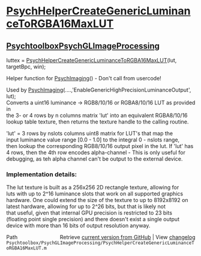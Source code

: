 # [PsychHelperCreateGenericLuminanceToRGBA16MaxLUT](PsychHelperCreateGenericLuminanceToRGBA16MaxLUT)
## [Psychtoolbox](Psychtoolbox)[PsychGLImageProcessing](PsychGLImageProcessing)

luttex = [PsychHelperCreateGenericLuminanceToRGBA16MaxLUT](PsychHelperCreateGenericLuminanceToRGBA16MaxLUT)(lut, targetBpc, win);  
  
Helper function for [PsychImaging](PsychImaging)() - Don't call from usercode!  
  
Used by [PsychImaging](PsychImaging)(....,'EnableGenericHighPrecisionLuminanceOutput', lut);  
Converts a uint16 luminance -\> RGB8/10/16 or RGBA8/10/16 LUT as provided in  
the 3- or 4 rows by n columns matrix 'lut' into an equivalent RGBA8/10/16  
lookup table texture, then returns the texture handle to the calling routine.  
  
'lut' = 3 rows by nslots columns uint8 matrix for LUT's that map the  
input luminance value range [0.0 - 1.0] to the integral 0 - nslots range,  
then lookup the corresponding RGB8/10/16 output pixel in the lut. If 'lut' has  
4 rows, then the 4th row encodes alpha-channel - This is only useful for  
debugging, as teh alpha channel can't be output to the external device.  
  
### Implementation details:  
  
The lut texture is built as a 256x256 2D rectangle texture, allowing for  
luts with up to 2^16 luminance slots that work on all supported graphics  
hardware. One could extend the size of the texture to up to 8192x8192 on  
latest hardware, allowing for up to 2^26 bits, but that is likely not  
that useful, given that internal GPU precision is restricted to 23 bits  
(floating point single precision) and there doesn't exist a single output  
device with more than 16 bits of output resolution anyway.  
  




<div class="code_header" style="text-align:right;">
  <span style="float:left;">Path&nbsp;&nbsp;</span> <span class="counter">Retrieve <a href=
  "https://raw.github.com/Psychtoolbox-3/Psychtoolbox-3/beta/Psychtoolbox/PsychGLImageProcessing/PsychHelperCreateGenericLuminanceToRGBA16MaxLUT.m">current version from GitHub</a> | View <a href=
  "https://github.com/Psychtoolbox-3/Psychtoolbox-3/commits/beta/Psychtoolbox/PsychGLImageProcessing/PsychHelperCreateGenericLuminanceToRGBA16MaxLUT.m">changelog</a></span>
</div>
<div class="code">
  <code>Psychtoolbox/PsychGLImageProcessing/PsychHelperCreateGenericLuminanceToRGBA16MaxLUT.m</code>
</div>

